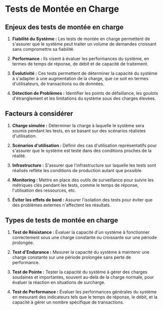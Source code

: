# Tests de Montée en Charge

## Enjeux des tests de montée en charge

1. **Fiabilité du Système :** Les tests de montée en charge permettent de s'assurer que le système peut traiter un volume de demandes croissant sans compromettre sa fiabilité.

2. **Performance :** Ils visent à évaluer les performances du système, en termes de temps de réponse, de débit et de capacité de traitement.

3. **Évolutivité :** Ces tests permettent de déterminer la capacité du système à s'adapter à une augmentation de la charge, que ce soit en termes d'utilisateurs, de transactions ou de données.

4. **Détection de Problèmes :** Identifier les points de défaillance, les goulots d'étranglement et les limitations du système sous des charges élevées.

## Facteurs à considérer

1. **Charge simulée :** Déterminer la charge à laquelle le système sera soumis pendant les tests, en se basant sur des scénarios réalistes d'utilisation.

2. **Scénarios d'utilisation :** Définir des cas d'utilisation représentatifs pour s'assurer que le système est testé dans des conditions proches de la réalité.

3. **Infrastructure :** S'assurer que l'infrastructure sur laquelle les tests sont réalisés reflète les conditions de production autant que possible.

4. **Monitoring :** Mettre en place des outils de surveillance pour suivre les métriques clés pendant les tests, comme le temps de réponse, l'utilisation des ressources, etc.

5. **Éviter les effets de bord :** Assurer l'isolation des tests pour éviter que des problèmes externes n'affectent les résultats.

## Types de tests de montée en charge

1. **Test de Résistance :** Évaluer la capacité d'un système à fonctionner correctement sous une charge constante ou croissante sur une période prolongée.

2. **Test d'Endurance :** Mesurer la capacité du système à maintenir une charge constante sur une période prolongée sans perte de performance.

3. **Test de Pointe :** Tester la capacité du système à gérer des charges soudaines et importantes, souvent au-delà de la charge normale, pour évaluer la réaction en situations de surcharge.

4. **Test de Performance :** Évaluer les performances générales du système en mesurant des indicateurs tels que le temps de réponse, le débit, et la capacité à gérer un nombre spécifique de transactions.

